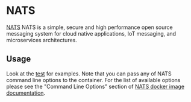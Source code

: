 # NATS

[NATS](https://nats.io/) NATS is a simple, secure and high performance open source messaging system for cloud native applications, IoT messaging, and microservices architectures.

## Usage

Look at the [test](nats-container.test.ts) for examples.
Note that you can pass any of NATS command line options to the container.
For the list of available options please see the "Command Line Options" section of [NATS docker image documentation](https://hub.docker.com/_/nats).